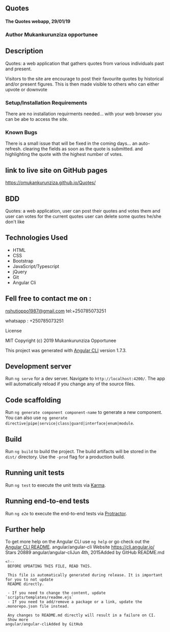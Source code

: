 ## Quotes
#### The Quotes webapp, 29/01/19

### Author Mukankurunziza opportunee

## Description
Quotes: a web application that gathers quotes from various individuals past and present.

Visitors to the site are encourage to post their favourite quotes by historical and/or present figures. This is then made visible to others who can either upvote or downvote 
### Setup/Installation Requirements
There are no installation requirments needed... with your web browser you can be abe to access the site.

### Known Bugs
There is a small issue that will be fixed in the coming days... an auto-refresh. clearing the fields as soon as the quote is submitted. and highlighting the quote with the highest number of votes.
## link to live site on GitHub pages
https://omukankurunziza.github.io/Quotes/
## BDD
Quotes: a web application, user can post their quotes and votes them and user can votes for the current quotes
user can delete some quotes he/she don't like 
## Technologies Used
* HTML
* CSS
* Bootstrap
* JavaScript/Typescript
* jQuery
* Git
* Angular Cli

## Fell free to contact me on :
nshutioppo1987@gmail.com tel:+250785073251

whatsapp : +250785073251 

License

MIT Copyright (c) 2019 Mukankurunziza Opportunee

This project was generated with [Angular CLI](https://github.com/angular/angular-cli) version 1.7.3.

## Development server

Run `ng serve` for a dev server. Navigate to `http://localhost:4200/`. The app will automatically reload if you change any of the source files.

## Code scaffolding

Run `ng generate component component-name` to generate a new component. You can also use `ng generate directive|pipe|service|class|guard|interface|enum|module`.

## Build

Run `ng build` to build the project. The build artifacts will be stored in the `dist/` directory. Use the `-prod` flag for a production build.

## Running unit tests

Run `ng test` to execute the unit tests via [Karma](https://karma-runner.github.io).

## Running end-to-end tests

Run `ng e2e` to execute the end-to-end tests via [Protractor](http://www.protractortest.org/).

## Further help

To get more help on the Angular CLI use `ng help` or go check out the [Angular CLI README](https://github.com/angular/angular-cli/blob/master/README.md).
angular/angular-cli
Website
https://cli.angular.io/
Stars
20889
angular/angular-cliJun 4th, 2015Added by GitHub
README.md
```
<!--
 BEFORE UPDATING THIS FILE, READ THIS.

 This file is automatically generated during release. It is important for you to not update
 README directly.

 - If you need to change the content, update `scripts/templates/readme.ejs`
 - If you need to add/remove a package or a link, update the .monorepo.json file instead.

 Any changes to README.md directly will result in a failure on CI.
 Show more
angular/angular-cliAdded by GitHub